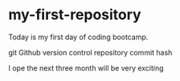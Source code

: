# my-first-repository
Today is my first day of coding bootcamp.

git
Github
version control
repository
commit
hash

I ope the next three month will be very exciting
